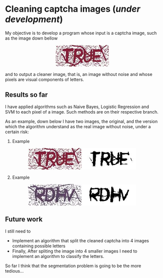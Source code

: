 # Cleaning captcha images (*under development*)


My objective is to develop a program
whose input is a captcha image, such as the 
image down bellow 
<p align="center">
    <img src="data/20220222182850.jpg" /> 
</p>
and to output a cleaner image, that is, an image without noise 
and whose pixels are visual components of letters.

## Results so far

I have applied algorithms such as Naive Bayes,
Logistic Regression and SVM to each pixel of a
image. Such methods are on their respective 
branch.

As an example, down below I have 
two images, the original, and the version
which the algorithm understand as the real
image without noise, under a certain risk:

1. Example
<p align="center">
    <img src="data/20220222182850.jpg" /> 
    <img src="examples/20220222182850.jpg" /> 
</p>

2. Example
<p align="center">
    <img src="data/20220222182933.jpg" /> 
    <img src="examples/20220222182933.jpg" /> 
</p>

## Future work
I still need to
* Implement an algorithm that split the cleaned
captcha into 4 images containing possible letters
* Finally, After spliting the image into 4 smaller
images I need to implement an algorithm to classify
the letters.

So far I think that the segmentation problem is 
going to be the more tedious...


